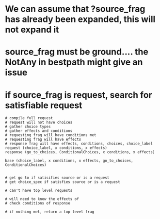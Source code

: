 
# We can assume that ?source_frag has already been expanded, this will not expand it
# source_frag must be ground.... the NotAny in bestpath might give an issue
# if source_frag is request, search for satisfiable request
    # compile full request
    # request will not have choices
    # gather choice types
    # gather effects and conditions
    # requesting frag will have conditions met
    # requesting frag will have effects
    # response frag will have effects, conditions, choices, choice_label
    request (choice_label, x conditions, x effects)
    response (go_to_choices, ConditionalChoices, x conditions, x effects)

    base (choice_label, x conditions, x effects, go_to_choices, ConditionalChoices)


    # get go to if satisifies source or is a request
    # get choice_spec if satisfies source or is a request
    
    # can't have top level requests

    # will need to know the effects of  
    # check conditions of response

    # if nothing met, return a top level frag